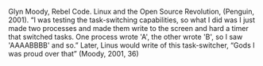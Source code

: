 ﻿Glyn Moody, Rebel Code. Linux and the Open Source Revolution, (Penguin, 2001).
“I was testing the task-switching capabilities, so what I did was I just made two processes and made them write to the screen and hard a timer that switched tasks. One process wrote 'A', the other wrote 'B', so I saw 'AAAABBBB' and so.” Later, Linus would write of this task-switcher, “Gods I was proud over that” (Moody, 2001, 36)
